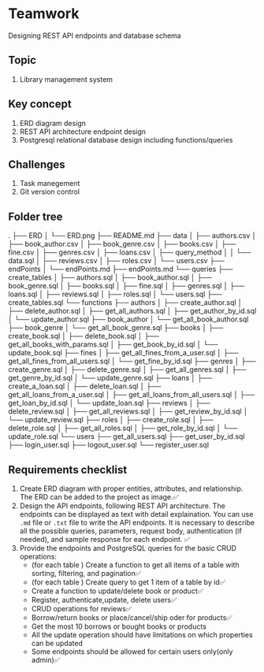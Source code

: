 

# Teamwork
Designing REST API endpoints and database schema

## Topic
1. Library management system

## Key concept
1. ERD diagram design
2. REST API architecture endpoint design
3. Postgresql relational database design including functions/queries

## Challenges 
1. Task manegement 
2. Git version control

## Folder tree
.
├── ERD
│   └── ERD.png
├── README.md
├── data
│   ├── authors.csv
│   ├── book_author.csv
│   ├── book_genre.csv
│   ├── books.csv
│   ├── fine.csv
│   ├── genres.csv
│   ├── loans.csv
│   ├── query_method
│   │   └── data.sql
│   ├── reviews.csv
│   ├── roles.csv
│   └── users.csv
├── endPoints
│   └── endPoints.md
├── endPoints.md
└── queries
    ├── create_tables
    │   ├── authors.sql
    │   ├── book_author.sql
    │   ├── book_genre.sql
    │   ├── books.sql
    │   ├── fine.sql
    │   ├── genres.sql
    │   ├── loans.sql
    │   ├── reviews.sql
    │   ├── roles.sql
    │   └── users.sql
    ├── create_tables.sql
    └── functions
        ├── authors
        │   ├── create_author.sql
        │   ├── delete_author.sql
        │   ├── get_all_authors.sql
        │   ├── get_author_by_id.sql
        │   └── update_author.sql
        ├── book_author
        │   └── get_all_book_author.sql
        ├── book_genre
        │   └── get_all_book_genre.sql
        ├── books
        │   ├── create_book.sql
        │   ├── delete_book.sql
        │   ├── get_all_books_with_params.sql
        │   ├── get_book_by_id.sql
        │   └── update_book.sql
        ├── fines
        │   ├── get_all_fines_from_a_user.sql
        │   ├── get_all_fines_from_all_users.sql
        │   └── get_fine_by_id.sql
        ├── genres
        │   ├── create_genre.sql
        │   ├── delete_genre.sql
        │   ├── get_all_genres.sql
        │   ├── get_genre_by_id.sql
        │   └── update_genre.sql
        ├── loans
        │   ├── create_a_loan.sql
        │   ├── delete_loan.sql
        │   ├── get_all_loans_from_a_user.sql
        │   ├── get_all_loans_from_all_users.sql
        │   ├── get_loan_by_id.sql
        │   └── update_loan.sql
        ├── reviews
        │   ├── delete_review.sql
        │   ├── get_all_reviews.sql
        │   ├── get_review_by_id.sql
        │   └── update_review.sql
        ├── roles
        │   ├── create_role.sql
        │   ├── delete_role.sql
        │   ├── get_all_roles.sql
        │   ├── get_role_by_id.sql
        │   └── update_role.sql
        └── users
            ├── get_all_users.sql
            ├── get_user_by_id.sql
            ├── login_user.sql
            ├── logout_user.sql
            └── register_user.sql

## Requirements checklist
1. Create ERD diagram with proper entities, attributes, and relationship. The ERD can be added to the project as image.:white_check_mark:
2. Design the API endpoints, following REST API architecture. The endpoints can be displayed as text with detail explaination. You can use `.md` file or `.txt` file to write the API endpoints. It is necessary to describe all the possible queries, parameters, request body, authentication (if needed), and sample response for each endpoint. :white_check_mark:
4. Provide the endpoints and PostgreSQL queries for the basic CRUD operations:
   - (for each table ) Create a function to get all items of a table with sorting, filtering, and pagination:white_check_mark:
   - (for each table ) Create query to get 1 item of a table by id:white_check_mark:
   - Create a function to update/delete book or product:white_check_mark:
   - Register, authenticate,update, delete users:white_check_mark:
   - CRUD operations for reviews:white_check_mark:
   - Borrow/return books or place/cancel/ship oder for products:white_check_mark:
   - Get the most 10 borrows or bought books or products
   - All the update operation should have limitations on which properties can be updated
   - Some endpoints should be allowed for certain users only(only admin):white_check_mark:
